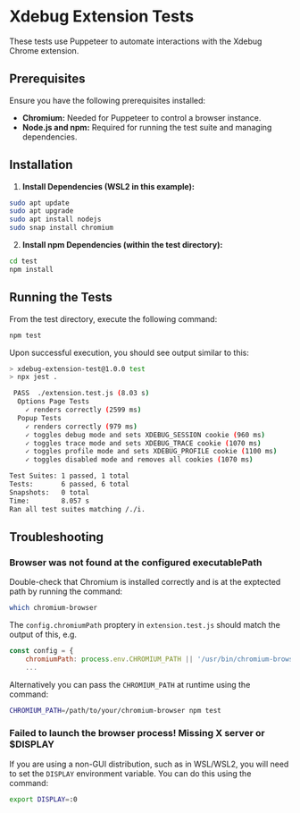 # Xdebug Extension Tests

These tests use Puppeteer to automate interactions with the Xdebug Chrome extension.

## Prerequisites

Ensure you have the following prerequisites installed:

* **Chromium:** Needed for Puppeteer to control a browser instance.
* **Node.js and npm:** Required for running the test suite and managing dependencies.

## Installation

1. **Install Dependencies (WSL2 in this example):**

```bash
sudo apt update
sudo apt upgrade
sudo apt install nodejs  
sudo snap install chromium
```

2. **Install npm Dependencies (within the test directory):**

```bash
cd test
npm install
```

## Running the Tests

From the test directory, execute the following command:

```bash
npm test
```

Upon successful execution, you should see output similar to this:

```bash
> xdebug-extension-test@1.0.0 test
> npx jest .

 PASS  ./extension.test.js (8.03 s)
  Options Page Tests
    ✓ renders correctly (2599 ms)
  Popup Tests
    ✓ renders correctly (979 ms)
    ✓ toggles debug mode and sets XDEBUG_SESSION cookie (960 ms)
    ✓ toggles trace mode and sets XDEBUG_TRACE cookie (1070 ms)
    ✓ toggles profile mode and sets XDEBUG_PROFILE cookie (1100 ms)
    ✓ toggles disabled mode and removes all cookies (1070 ms)

Test Suites: 1 passed, 1 total
Tests:       6 passed, 6 total
Snapshots:   0 total
Time:        8.057 s
Ran all test suites matching /./i.
```

## Troubleshooting

### Browser was not found at the configured executablePath

Double-check that Chromium is installed correctly and is at the exptected path by running the command:

```bash
which chromium-browser
```

The `config.chromiumPath` proptery in `extension.test.js` should match the output of this, e.g.

```js
const config = {
    chromiumPath: process.env.CHROMIUM_PATH || '/usr/bin/chromium-browser' <- should match 
    ...
```

Alternatively you can pass the `CHROMIUM_PATH` at runtime using the command:

```bash
CHROMIUM_PATH=/path/to/your/chromium-browser npm test
```

### Failed to launch the browser process! Missing X server or $DISPLAY

If you are using a non-GUI distribution, such as in WSL/WSL2, you will need to set the `DISPLAY` environment variable. You can do this using the command: 

```bash
export DISPLAY=:0
```
